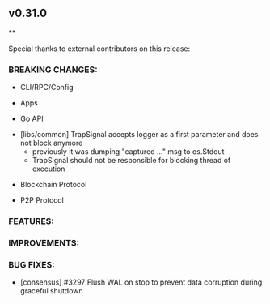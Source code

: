 ## v0.31.0

**

Special thanks to external contributors on this release:

### BREAKING CHANGES:

* CLI/RPC/Config

* Apps

* Go API
- [libs/common] TrapSignal accepts logger as a first parameter and does not block anymore
  * previously it was dumping "captured ..." msg to os.Stdout
  * TrapSignal should not be responsible for blocking thread of execution

* Blockchain Protocol

* P2P Protocol

### FEATURES:

### IMPROVEMENTS:

### BUG FIXES:
- [consensus] \#3297 Flush WAL on stop to prevent data corruption during
  graceful shutdown
